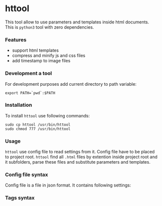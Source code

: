 # httool

This tool allow to use parameters and templates inside html documents. This is `python3` tool with zero dependencies.

### Features
- support html templates
- compress and minify js and css files
- add timestamp to image files

### Development a tool
For development purposes add current directory to path variable:
```
export PATH=`pwd`:$PATH
```

### Installation
To install `httool` use following commands:
```
sudo cp httool /usr/bin/httool
sudo chmod 777 /usr/bin/httool
```

### Usage
`httool` use config file to read settings from it. Config file have to be placed to project root. `httool` find all `.html` files by extention inside project root and it subfolders, parse these files and substitute parameters and templates.


### Config file syntax
Config file is a file in json format. It contains following settings:



### Tags syntax